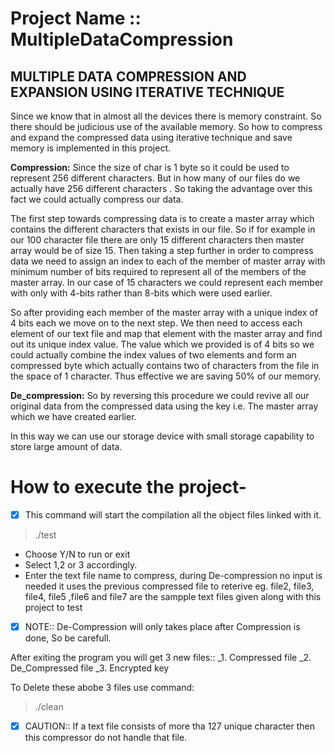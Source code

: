 Project Name :: MultipleDataCompression
========================================

MULTIPLE DATA COMPRESSION AND EXPANSION USING ITERATIVE TECHNIQUE
--------------------------------------------------------------------

Since we know that in almost all the devices there is memory constraint. So there should be judicious use of the available memory. So how to compress and expand the compressed data using iterative technique and save memory is implemented in this project.

**Compression:**
Since the size of char is 1 byte so it could be used to represent 256 different characters. But in how many of our files do we actually have 256 different characters . So taking the advantage over this fact we could actually compress our data.

The first step towards compressing data is to create a master array which contains the different characters that exists in our file. So if for example in our 100 character file there are only 15 different characters then master array would be of size 15. Then taking a step further in order to compress data we need to assign an index to each of the member of master array with minimum number of bits required to represent all of the members of the master array. In our case of 15 characters we could represent each member with only with 4-bits rather than 8-bits which were used earlier.

So after providing each member of the master array with a unique index of 4 bits each we move on to the next step. We then need to access each element of our text file and map that element with the master array and find out its unique index value. The value which we provided is of 4 bits so we could actually combine the index values of two elements and form an compressed byte which actually contains two of characters from the file in the space of 1 character. Thus effective we are saving 50% of our memory.

**De_compression:**
So by reversing this procedure we could revive all our original data from the compressed data using the key i.e. The master array which we have created earlier.

In this way we can use our storage device with small storage capability to store large amount of data.

# How to execute the project-
- [x] This command will start the compilation all the object files linked with it.
> ./test

- Choose Y/N to run or exit
- Select 1,2 or 3 accordingly.
- Enter the text file name to compress, during De-compression no input is needed it uses the previous compressed file to reterive 
  eg. file2, file3, file4, file5 ,file6 and file7 are the sampple text files given along with this project to test

- [x] NOTE::
De-Compression will only takes place after Compression is done, So be carefull.

After exiting the program you will get 3 new files::
_1. Compressed file
_2. De_Compressed file
_3. Encrypted key

To Delete these abobe 3 files use command:
> ./clean

- [x] CAUTION::
If a text file consists of more tha 127 unique character then this compressor do not handle that file.
